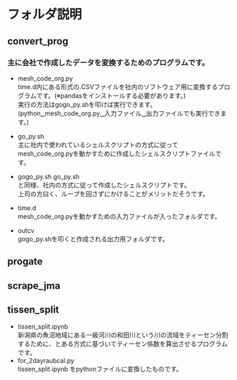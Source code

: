 # フォルダ説明
## convert_prog  
### 主に会社で作成したデータを変換するためのプログラムです。  
- mesh_code_org.py  
    time.d内にある形式の.CSVファイルを社内のソフトウェア用に変換するプログラムです。(※pandasをインストールする必要があります。)  
    実行の方法はgogo_py.shを叩けば実行できます。  
    (python␣mesh_code_org.py␣入力ファイル␣出力ファイルでも実行できます。)
- go_py.sh  
    主に社内で使われているシェルスクリプトの方式に従ってmesh_code_org.pyを動かすために作成したシェルスクリプトファイルです。
- gogo_py.sh
    go_py.sh  
    と同様、社内の方式に従って作成したシェルスクリプトです。  
    上司の方曰く、ループを回さずにかけることがメリットだそうです。

- time.d  
    mesh_code_org.pyを動かすための入力ファイルが入ったフォルダです。
- outcv  
    gogo_py.shを叩くと作成される出力用フォルダです。

## progate

## scrape_jma

## tissen_split
- tissen_split.ipynb  
    新潟県の魚沼地域にある一級河川の和田川という川の流域をティーセン分割するために、とある方式に基づいてティーセン係数を算出させるプログラムです。
- for_2dayraubcal.py  
    tissen_split.ipynb をpythonファイルに変換したものです。